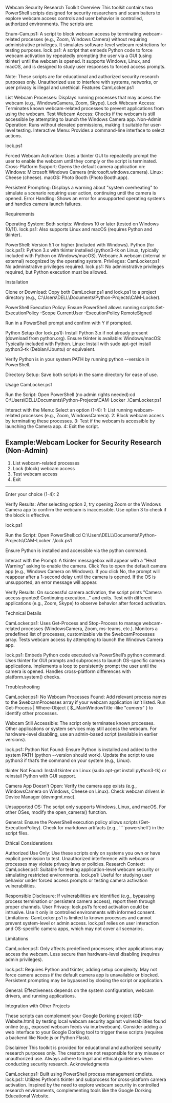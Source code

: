 Webcam Security Research Toolkit
Overview
This toolkit contains two PowerShell scripts designed for security researchers and scam baiters to explore webcam access controls and user behavior in controlled, authorized environments. The scripts are:

Enum-Cam.ps1: A script to block webcam access by terminating webcam-related processes (e.g., Zoom, Windows Camera) without requiring administrative privileges. It simulates software-level webcam restrictions for testing purposes.
lock.ps1: A script that embeds Python code to force webcam activation by repeatedly prompting the user via a GUI (using tkinter) until the webcam is opened. It supports Windows, Linux, and macOS, and is designed to study user responses to forced access prompts.

Note: These scripts are for educational and authorized security research purposes only. Unauthorized use to interfere with systems, networks, or user privacy is illegal and unethical.
Features
CamLocker.ps1

List Webcam Processes: Displays running processes that may access the webcam (e.g., WindowsCamera, Zoom, Skype).
Lock Webcam Access: Terminates known webcam-related processes to prevent applications from using the webcam.
Test Webcam Access: Checks if the webcam is still accessible by attempting to launch the Windows Camera app.
Non-Admin Operation: Runs without elevated permissions, making it suitable for user-level testing.
Interactive Menu: Provides a command-line interface to select actions.

lock.ps1

Forced Webcam Activation: Uses a tkinter GUI to repeatedly prompt the user to enable the webcam until they comply or the script is terminated.
Cross-Platform Support: Opens the default camera application on:
Windows: Microsoft Windows Camera (microsoft.windows.camera).
Linux: Cheese (cheese).
macOS: Photo Booth (Photo Booth.app).


Persistent Prompting: Displays a warning about "system overheating" to simulate a scenario requiring user action, continuing until the camera is opened.
Error Handling: Shows an error for unsupported operating systems and handles camera launch failures.

Requirements

Operating System:
Both scripts: Windows 10 or later (tested on Windows 10/11).
lock.ps1: Also supports Linux and macOS (requires Python and tkinter).


PowerShell: Version 5.1 or higher (included with Windows).
Python (for lock.ps1): Python 3.x with tkinter installed (python3-tk on Linux, typically included with Python on Windows/macOS).
Webcam: A webcam (internal or external) recognized by the operating system.
Privileges:
CamLocker.ps1: No administrative privileges required.
lock.ps1: No administrative privileges required, but Python execution must be allowed.



Installation

Clone or Download:
Copy both CamLocker.ps1 and lock.ps1 to a project directory (e.g., C:\Users\DELL\Documents\Python-Projects\CAM-Locker).


PowerShell Execution Policy:
Ensure PowerShell allows running scripts:Set-ExecutionPolicy -Scope CurrentUser -ExecutionPolicy RemoteSigned


Run in a PowerShell prompt and confirm with Y if prompted.




Python Setup (for lock.ps1):
Install Python 3.x if not already present (download from python.org).
Ensure tkinter is available:
Windows/macOS: Typically included with Python.
Linux: Install with sudo apt-get install python3-tk (Debian/Ubuntu) or equivalent.


Verify Python is in your system PATH by running python --version in PowerShell.


Directory Setup:
Save both scripts in the same directory for ease of use.



Usage
CamLocker.ps1

Run the Script:
Open PowerShell (no admin rights needed):cd C:\Users\DELL\Documents\Python-Projects\CAM-Locker
.\CamLocker.ps1




Interact with the Menu:
Select an option (1-4):
1: List running webcam-related processes (e.g., Zoom, WindowsCamera).
2: Block webcam access by terminating these processes.
3: Test if the webcam is accessible by launching the Camera app.
4: Exit the script.


Example:Webcam Locker for Security Research (Non-Admin)
-----------------------------------
1. List webcam-related processes
2. Lock (block) webcam access
3. Test webcam access
4. Exit
-----------------------------------
Enter your choice (1-4): 2




Verify Results:
After selecting option 2, try opening Zoom or the Windows Camera app to confirm the webcam is inaccessible.
Use option 3 to check if the block is effective.



lock.ps1

Run the Script:
Open PowerShell:cd C:\Users\DELL\Documents\Python-Projects\CAM-Locker
.\lock.ps1


Ensure Python is installed and accessible via the python command.


Interact with the Prompt:
A tkinter messagebox will appear with a "Heat Warning" asking to enable the camera.
Click Yes to open the default camera app (e.g., Windows Camera on Windows).
If you click No, the prompt will reappear after a 1-second delay until the camera is opened.
If the OS is unsupported, an error message will appear.


Verify Results:
On successful camera activation, the script prints "Camera access granted! Continuing execution..." and exits.
Test with different applications (e.g., Zoom, Skype) to observe behavior after forced activation.



Technical Details

CamLocker.ps1:
Uses Get-Process and Stop-Process to manage webcam-related processes (WindowsCamera, Zoom, ms-teams, etc.).
Monitors a predefined list of processes, customizable via the $webcamProcesses array.
Tests webcam access by attempting to launch the Windows Camera app.


lock.ps1:
Embeds Python code executed via PowerShell’s python command.
Uses tkinter for GUI prompts and subprocess to launch OS-specific camera applications.
Implements a loop to persistently prompt the user until the camera is opened.
Handles cross-platform differences with platform.system() checks.



Troubleshooting

CamLocker.ps1:
No Webcam Processes Found:
Add relevant process names to the $webcamProcesses array if your webcam application isn’t listed.
Run Get-Process | Where-Object { $_.MainWindowTitle -like "*camera*" } to identify other processes.


Webcam Still Accessible:
The script only terminates known processes. Other applications or system services may still access the webcam.
For hardware-level disabling, use an admin-based script (available in earlier versions).




lock.ps1:
Python Not Found:
Ensure Python is installed and added to the system PATH (python --version should work).
Update the script to use python3 if that’s the command on your system (e.g., Linux).


tkinter Not Found:
Install tkinter on Linux (sudo apt-get install python3-tk) or reinstall Python with GUI support.


Camera App Doesn’t Open:
Verify the camera app exists (e.g., WindowsCamera on Windows, Cheese on Linux).
Check webcam drivers in Device Manager (devmgmt.msc).


Unsupported OS:
The script only supports Windows, Linux, and macOS. For other OSes, modify the open_camera() function.




General:
Ensure the PowerShell execution policy allows scripts (Get-ExecutionPolicy).
Check for markdown artifacts (e.g., ````powershell`) in the script files.



Ethical Considerations

Authorized Use Only: Use these scripts only on systems you own or have explicit permission to test. Unauthorized interference with webcams or processes may violate privacy laws or policies.
Research Context:
CamLocker.ps1: Suitable for testing application-level webcam security or simulating restricted environments.
lock.ps1: Useful for studying user behavior under forced access prompts or testing camera activation vulnerabilities.


Responsible Disclosure: If vulnerabilities are identified (e.g., bypassing process termination or persistent camera access), report them through proper channels.
User Privacy: lock.ps1’s forced activation could be intrusive. Use it only in controlled environments with informed consent.
Limitations:
CamLocker.ps1 is limited to known processes and cannot prevent system-level or admin access.
lock.ps1 relies on user interaction and OS-specific camera apps, which may not cover all scenarios.



Limitations

CamLocker.ps1:
Only affects predefined processes; other applications may access the webcam.
Less secure than hardware-level disabling (requires admin privileges).


lock.ps1:
Requires Python and tkinter, adding setup complexity.
May not force camera access if the default camera app is unavailable or blocked.
Persistent prompting may be bypassed by closing the script or application.


General: Effectiveness depends on the system configuration, webcam drivers, and running applications.

Integration with Other Projects

These scripts can complement your Google Dorking project (GD-Website.html) by testing local webcam security against vulnerabilities found online (e.g., exposed webcam feeds via inurl:webcam).
Consider adding a web interface to your Google Dorking tool to trigger these scripts (requires a backend like Node.js or Python Flask).

Disclaimer
This toolkit is provided for educational and authorized security research purposes only. The creators are not responsible for any misuse or unauthorized use. Always adhere to legal and ethical guidelines when conducting security research.
Acknowledgments

CamLocker.ps1: Built using PowerShell process management cmdlets.
lock.ps1: Utilizes Python’s tkinter and subprocess for cross-platform camera activation.
Inspired by the need to explore webcam security in controlled research environments, complementing tools like the Google Dorking Educational Website.

